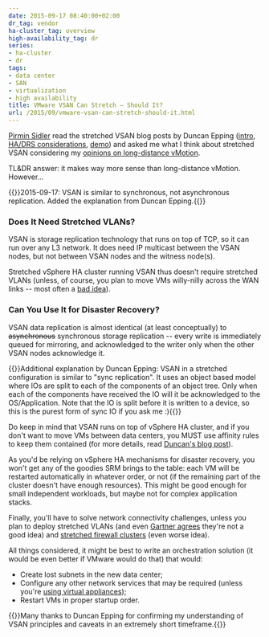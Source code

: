 ```yaml
---
date: 2015-09-17 08:40:00+02:00
dr_tag: vendor
ha-cluster_tag: overview
high-availability_tag: dr
series:
- ha-cluster
- dr
tags:
- data center
- SAN
- virtualization
- high availability
title: VMware VSAN Can Stretch – Should It?
url: /2015/09/vmware-vsan-can-stretch-should-it.html
---
```

[Pirmin Sidler](https://www.linkedin.com/pub/pirmin-sidler/56/2aa/445) read the stretched VSAN blog posts by Duncan Epping ([intro](http://www.yellow-bricks.com/2015/08/31/what-is-new-for-virtual-san-6-1/), [HA/DRS considerations](http://www.yellow-bricks.com/2015/09/09/hadrs-configuration-with-virtual-san-stretched-cluster-environment/), [demo](http://www.yellow-bricks.com/2015/09/10/virtual-san-stretched-clustering-demo/)) and asked me what I think about stretched VSAN considering my [opinions on long-distance vMotion](/2015/02/before-talking-about-vmotion-across.html).

TL&DR answer: it makes way more sense than long-distance vMotion. However...
<!--more-->
{{<note update>}}2015-09-17: VSAN is similar to synchronous, not asynchronous replication. Added the explanation from Duncan Epping.{{</note>}}

### Does It Need Stretched VLANs?

VSAN is storage replication technology that runs on top of TCP, so it can run over any L3 network. It does need IP multicast between the VSAN nodes, but not between VSAN nodes and the witness node(s).

Stretched vSphere HA cluster running VSAN thus doesn't require stretched VLANs (unless, of course, you plan to move VMs willy-nilly across the WAN links -- most often a [bad idea](/2015/01/latency-killer-of-spread-out.html)).

### Can You Use It for Disaster Recovery?

VSAN data replication is almost identical (at least conceptually) to ~~asynchronous~~ synchronous storage replication -- every write is immediately queued for mirroring, and acknowledged to the writer only when the other VSAN nodes acknowledge it.

{{<note>}}Additional explanation by Duncan Epping: VSAN in a stretched configuration is similar to \"sync replication\". It uses an object based model where IOs are split to each of the components of an object tree. Only when each of the components have received the IO will it be acknowledged to the OS/Application. Note that the IO is split before it is written to a device, so this is the purest form of sync IO if you ask me :){{</note>}}

Do keep in mind that VSAN runs on top of vSphere HA cluster, and if you don't want to move VMs between data centers, you MUST use affinity rules to keep them contained (for more details, read [Duncan's blog post](http://www.yellow-bricks.com/2015/09/09/hadrs-configuration-with-virtual-san-stretched-cluster-environment/)).

As you'd be relying on vSphere HA mechanisms for disaster recovery, you won't get any of the goodies SRM brings to the table: each VM will be restarted automatically in whatever order, or not (if the remaining part of the cluster doesn't have enough resources). This might be good enough for small independent workloads, but maybe not for complex application stacks.

Finally, you'll have to solve network connectivity challenges, unless you plan to deploy stretched VLANs (and even [Gartner agrees](/2015/09/blessed-by-gartner-stretched-vlans-make.html) they're not a good idea) and [stretched firewall clusters](/2011/04/distributed-firewalls-how-badly-do-you.html) (even worse idea).

All things considered, it might be best to write an orchestration solution (it would be even better if VMware would do that) that would:

-   Create lost subnets in the new data center;
-   Configure any other network services that may be required (unless you're [using virtual appliances](/2013/05/simplify-your-disaster-recovery-with.html));
-   Restart VMs in proper startup order.

{{<note>}}Many thanks to Duncan Epping for confirming my understanding of VSAN principles and caveats in an extremely short timeframe.{{</note>}}
